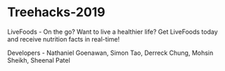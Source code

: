 # Treehacks-2019
LiveFoods - On the go? Want to live a healthier life? Get LiveFoods today and receive nutrition facts in real-time!

Developers - Nathaniel Goenawan, Simon Tao, Derreck Chung, Mohsin Sheikh, Sheenal Patel
